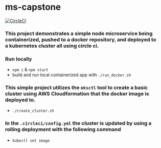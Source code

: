 # ms-capstone
[![CircleCI](https://dl.circleci.com/status-badge/img/gh/dominguez-daniel/ms-capstone/tree/main.svg?style=svg)](https://dl.circleci.com/status-badge/redirect/gh/dominguez-daniel/ms-capstone/tree/main)


### This project demonstrates a simple node microservice being containerized, pushed to a docker repository, and deployed to a kubernetes cluster all using circle ci.

### Run locally
- `npm i` & `npm start`
- build and run local containerized app with `./run_docker.sh`

### This simple project utilizes the `eksctl` tool to create a basic cluster using AWS Cloudformation that the docker image is deployed to.
- `./create_cluster.sh`

### In the `.circleci/config.yml` the cluster is updated by using a rolling deployment with the following command
- `kubectl set image`